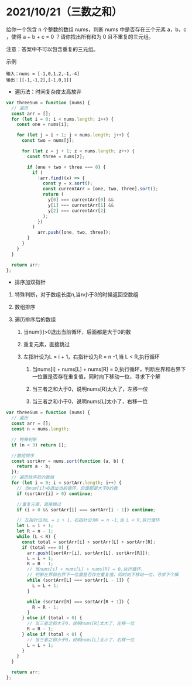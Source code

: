 # 2021/10/21（三数之和）

给你一个包含 n 个整数的数组 nums，判断 nums 中是否存在三个元素 a，b，c ，使得 a + b + c = 0 ？请你找出所有和为 0 且不重复的三元组。

注意：答案中不可以包含重复的三元组。

示例

```
输入：nums = [-1,0,1,2,-1,-4]
输出：[[-1,-1,2],[-1,0,1]]
```

- 遍历法：时间复杂度太高放弃

```js
var threeSum = function (nums) {
  // 遍历
  const arr = [];
  for (let i = 0; i < nums.length; i++) {
    const one = nums[i];

    for (let j = i + 1; j < nums.length; j++) {
      const two = nums[j];

      for (let z = j + 1; z < nums.length; z++) {
        const three = nums[z];

        if (one + two + three === 0) {
          if (
            !arr.find((x) => {
              const y = x.sort();
              const currentArr = [one, two, three].sort();
              return (
                y[0] === currentArr[0] &&
                y[1] === currentArr[1] &&
                y[2] === currentArr[2]
              );
            })
          )
            arr.push([one, two, three]);
        }
      }
    }
  }

  return arr;
};
```

- 排序加双指针
1. 特殊判断，对于数组长度n,当n小于3的时候返回空数组
2. 数组排序
3. 遍历排序后的数组 

      1. 当num[i]>0退出当前循环，后面都是大于0的数

      2. 重复元素，直接跳过

      3. 左指针设为L = i + 1，右指针设为R = n -1,当 L < R,执行循环

           1. 当nums[i] + nums[L] + nums[R] = 0,执行循环，判断左界和右界下一位置是否存在重复值，同时向下移动一位，寻求下个解

           2. 当三者之和大于0，说明nums[R]太大了，左移一位

           3. 当三者之和小于0，说明nums[L]太小了，右移一位

```js
var threeSum = function (nums) {
  // 遍历
  const arr = [];
  const n = nums.length;

  // 特殊判断
  if (n < 3) return [];

  //数组排序
  const sortArr = nums.sort(function (a, b) {
    return a - b;
  });
  // 遍历排序后的数组
  for (let i = 0; i < sortArr.length; i++) {
    // 当num[i]>0退出当前循环，后面都是大于0的数
    if (sortArr[i] > 0) continue;

    //重复元素，直接跳过
    if (i > 0 && sortArr[i] === sortArr[i - 1]) continue;

    // 左指针设为L = i + 1，右指针设为R = n -1,当 L < R,执行循环
    let L = i + 1;
    let R = n - 1;
    while (L < R) {
      const total = sortArr[i] + sortArr[L] + sortArr[R];
      if (total === 0) {
        arr.push([sortArr[i], sortArr[L], sortArr[R]]);
        L = L + 1;
        R = R - 1;
        // 当nums[i] + nums[L] + nums[R] = 0,执行循环，
        // 判断左界和右界下一位置是否存在重复值，同时向下移动一位，寻求下个解
        while (sortArr[L] === sortArr[L - 1]) {
          L = L + 1;
        }

        while (sortArr[R] === sortArr[R + 1]) {
          R = R - 1;
        }
      } else if (total > 0) {
        // 当三者之和大于0，说明nums[R]太大了，左移一位
        R = R - 1;
      } else if (total < 0) {
        // 当三者之和小于0，说明nums[L]太小了，右移一位
        L = L + 1;
      }
    }
  }

  return arr;
};
```